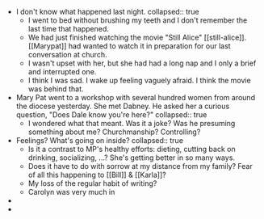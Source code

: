 - I don't know what happened last night.
  collapsed:: true
	- I went to bed without brushing my teeth and I don't remember the last time that happened.
	- We had just finished watching the movie "Still Alice" [[still-alice]]. [[Marypat]] had wanted to watch it in preparation for our last conversation at church.
	- I wasn't upset with her, but she had had a long nap and I only a brief and interrupted one.
	- I think I was sad. I wake up feeling vaguely afraid. I think the movie was behind that.
- Mary Pat went to a workshop with several hundred women from around the diocese yesterday. She met Dabney. He asked her a curious question, "Does Dale know you're here?"
  collapsed:: true
	- I wondered what that meant. Was it a joke? Was he presuming something about me? Churchmanship? Controlling?
- Feelings? What's going on inside?
  collapsed:: true
	- Is it a contrast to MP's healthy efforts: dieting, cutting back on drinking, socializing, ...? She's getting better in so many ways.
	- Does it have to do with sorrow at my distance from my family? Fear of all this happening to [[Bill]] & [[Karla]]?
	- My loss of the regular habit of writing?
	- Carolyn was very much in 
-
-